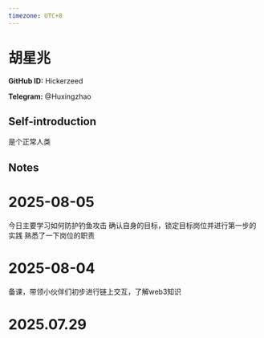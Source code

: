 ```yaml
---
timezone: UTC+8
---
```


# 胡星兆

**GitHub ID:** Hickerzeed

**Telegram:** @Huxingzhao

## Self-introduction

是个正常人类

## Notes

<!-- Content_START -->
# 2025-08-05

今日主要学习如何防护钓鱼攻击
确认自身的目标，锁定目标岗位并进行第一步的实践
熟悉了一下岗位的职责

# 2025-08-04

备课，带领小伙伴们初步进行链上交互，了解web3知识


# 2025.07.29


<!-- Content_END -->
